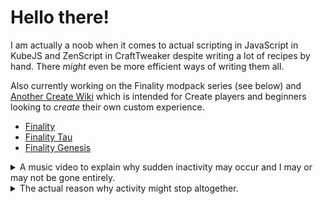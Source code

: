 # Hello there!

I am actually a noob when it comes to actual scripting in JavaScript in KubeJS and ZenScript in CraftTweaker despite writing a lot of recipes by hand. There *might* even be more efficient ways of writing them all.

Also currently working on the Finality modpack series (see below) and [Another Create Wiki](https://github.com/Project-Vyre/another-create-wiki) which is intended for Create players and beginners looking to *create* their own custom experience.

- [Finality](https://www.curseforge.com/minecraft/modpacks/finality)
- [Finality Tau](https://www.curseforge.com/minecraft/modpacks/finality-tau)
- [Finality Genesis](https://www.curseforge.com/minecraft/modpacks/finality-genesis)

<details>

<summary>A music video to explain why sudden inactivity may occur and I may or may not be gone entirely.</summary>

 ### [【Honkai: Star Rail MMD】なにやってもうまくいかない【Trailblazer/Stelle】](https://youtu.be/--hc6SzDARA)
 
<a href="https://www.youtube.com/embed/--hc6SzDARA" target="_blank">
 <img src="http://img.youtube.com/vi/--hc6SzDARA/mqdefault.jpg" alt="Watch the video" width="560" height="315" border="10" />
</a>
 
TL;DR - Nothing in life is going right for me right now. [ENG translation](https://www.lyrical-nonsense.com/global/lyrics/meiyo/nani-yattemo-umaku-ikanai/english/)

</details>

<details>

<summary>The actual reason why activity might stop altogether.</summary>
 
 I don't really want to talk about my current situation as it might be laughable by some, but I am a bit of a failure as an adult despite being what was considered the "gifted and talented" student through elementary, middle school and high school. I even taught how to use Blender 2.8 during my last year in high school in my Digital Arts class.
 
You could say I am bit dysfunctional and running on fumes, in other words.
 
 All of my work will be transferred to a new owner or become public domain once I am deceased.
 
 </details>
